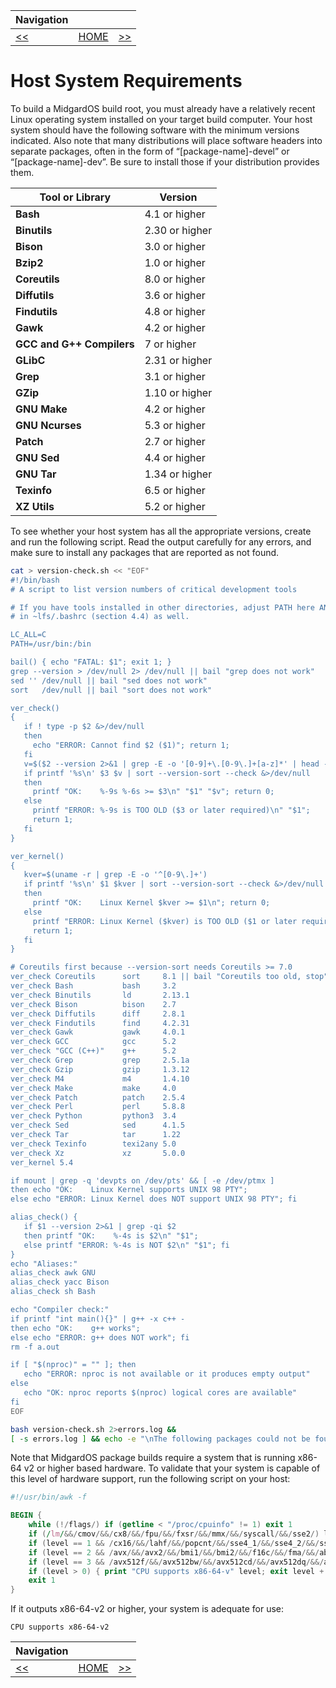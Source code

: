 | Navigation |||
| --- | --- | ---: |
| [<<](./Prerequisites.md) | [HOME](./README.md) | [>>](./Structure.md) |

# Host System Requirements

To build a MidgardOS build root, you must already have a relatively recent Linux operating system installed on your target build computer. Your host system should have the following software with the minimum versions indicated. Also note that many distributions will place software headers into separate packages, often in the form of “[package-name]-devel” or “[package-name]-dev”. Be sure to install those if your distribution provides them.

| Tool or Library | Version |
| --- | --- |
| **Bash** | 4.1 or higher |
| **Binutils** | 2.30 or higher |
| **Bison** | 3.0 or higher |
| **Bzip2** | 1.0 or higher |
| **Coreutils** | 8.0 or higher |
| **Diffutils** | 3.6 or higher |
| **Findutils** | 4.8 or higher |
| **Gawk** | 4.2 or higher |
| **GCC and G++ Compilers** | 7 or higher |
| **GLibC** | 2.31 or higher |
| **Grep** | 3.1 or higher |
| **GZip** | 1.10 or higher |
| **GNU Make** | 4.2 or higher |
| **GNU Ncurses** | 5.3 or higher |
| **Patch** | 2.7 or higher |
| **GNU Sed** | 4.4 or higher |
| **GNU Tar** | 1.34 or higher |
| **Texinfo** | 6.5 or higher |
| **XZ Utils** | 5.2 or higher |

To see whether your host system has all the appropriate versions, create and run the following script. Read the output carefully for any errors, and make sure to install any packages that are reported as not found.

```bash
cat > version-check.sh << "EOF"
#!/bin/bash
# A script to list version numbers of critical development tools

# If you have tools installed in other directories, adjust PATH here AND
# in ~lfs/.bashrc (section 4.4) as well.

LC_ALL=C 
PATH=/usr/bin:/bin

bail() { echo "FATAL: $1"; exit 1; }
grep --version > /dev/null 2> /dev/null || bail "grep does not work"
sed '' /dev/null || bail "sed does not work"
sort   /dev/null || bail "sort does not work"

ver_check()
{
   if ! type -p $2 &>/dev/null
   then 
     echo "ERROR: Cannot find $2 ($1)"; return 1; 
   fi
   v=$($2 --version 2>&1 | grep -E -o '[0-9]+\.[0-9\.]+[a-z]*' | head -n1)
   if printf '%s\n' $3 $v | sort --version-sort --check &>/dev/null
   then 
     printf "OK:    %-9s %-6s >= $3\n" "$1" "$v"; return 0;
   else 
     printf "ERROR: %-9s is TOO OLD ($3 or later required)\n" "$1"; 
     return 1; 
   fi
}

ver_kernel()
{
   kver=$(uname -r | grep -E -o '^[0-9\.]+')
   if printf '%s\n' $1 $kver | sort --version-sort --check &>/dev/null
   then 
     printf "OK:    Linux Kernel $kver >= $1\n"; return 0;
   else 
     printf "ERROR: Linux Kernel ($kver) is TOO OLD ($1 or later required)\n" "$kver"; 
     return 1; 
   fi
}

# Coreutils first because --version-sort needs Coreutils >= 7.0
ver_check Coreutils      sort     8.1 || bail "Coreutils too old, stop"
ver_check Bash           bash     3.2
ver_check Binutils       ld       2.13.1
ver_check Bison          bison    2.7
ver_check Diffutils      diff     2.8.1
ver_check Findutils      find     4.2.31
ver_check Gawk           gawk     4.0.1
ver_check GCC            gcc      5.2
ver_check "GCC (C++)"    g++      5.2
ver_check Grep           grep     2.5.1a
ver_check Gzip           gzip     1.3.12
ver_check M4             m4       1.4.10
ver_check Make           make     4.0
ver_check Patch          patch    2.5.4
ver_check Perl           perl     5.8.8
ver_check Python         python3  3.4
ver_check Sed            sed      4.1.5
ver_check Tar            tar      1.22
ver_check Texinfo        texi2any 5.0
ver_check Xz             xz       5.0.0
ver_kernel 5.4

if mount | grep -q 'devpts on /dev/pts' && [ -e /dev/ptmx ]
then echo "OK:    Linux Kernel supports UNIX 98 PTY";
else echo "ERROR: Linux Kernel does NOT support UNIX 98 PTY"; fi

alias_check() {
   if $1 --version 2>&1 | grep -qi $2
   then printf "OK:    %-4s is $2\n" "$1";
   else printf "ERROR: %-4s is NOT $2\n" "$1"; fi
}
echo "Aliases:"
alias_check awk GNU
alias_check yacc Bison
alias_check sh Bash

echo "Compiler check:"
if printf "int main(){}" | g++ -x c++ -
then echo "OK:    g++ works";
else echo "ERROR: g++ does NOT work"; fi
rm -f a.out

if [ "$(nproc)" = "" ]; then
   echo "ERROR: nproc is not available or it produces empty output"
else
   echo "OK: nproc reports $(nproc) logical cores are available"
fi
EOF

bash version-check.sh 2>errors.log &&
[ -s errors.log ] && echo -e "\nThe following packages could not be found:\n$(cat errors.log)"
```

Note that MidgardOS package builds require a system that is running x86-64 v2 or higher based hardware. To validate that your system is capable of this level of hardware support, run the following script on your host:

```awk
#!/usr/bin/awk -f

BEGIN {
    while (!/flags/) if (getline < "/proc/cpuinfo" != 1) exit 1
    if (/lm/&&/cmov/&&/cx8/&&/fpu/&&/fxsr/&&/mmx/&&/syscall/&&/sse2/) level = 1
    if (level == 1 && /cx16/&&/lahf/&&/popcnt/&&/sse4_1/&&/sse4_2/&&/ssse3/) level = 2
    if (level == 2 && /avx/&&/avx2/&&/bmi1/&&/bmi2/&&/f16c/&&/fma/&&/abm/&&/movbe/&&/xsave/) level = 3
    if (level == 3 && /avx512f/&&/avx512bw/&&/avx512cd/&&/avx512dq/&&/avx512vl/) level = 4
    if (level > 0) { print "CPU supports x86-64-v" level; exit level + 1 }
    exit 1
}
```

If it outputs x86-64-v2 or higher, your system is adequate for use:

```text
CPU supports x86-64-v2
```

| Navigation |||
| --- | --- | ---: |
| [<<](./Prerequisites.md) | [HOME](./README.md) | [>>](./Structure.md) |
